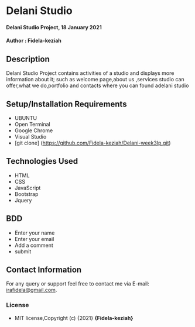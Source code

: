 # Delani Studio
#### Delani Studio Project, 18 January 2021
#### Author : Fidela-keziah
## Description
Delani Studio Project contains activities of a studio and displays more information about it; such as  welcome page,about us ,services studio can offer,what we do,portfolio and contacts where you can found adelani studio 
## Setup/Installation Requirements
* UBUNTU
* Open Terminal
* Google Chrome
* Visual Studio
* [git clone] (https://github.com/Fidela-keziah/Delani-week3Ip.git)
## Technologies Used
* HTML
* CSS
* JavaScript
* Bootstrap
* Jquery
## BDD
* Enter  your name
* Enter your email
* Add a comment
* submit
## Contact Information
For any query or support feel free to contact me via E-mail: irafidela@gmail.com.
### License
* MIT license,Copyright (c) {2021} **{Fidela-keziah}**